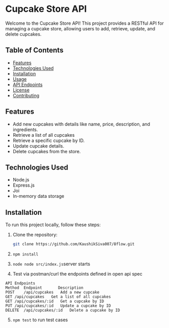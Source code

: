 # Cupcake Store API

Welcome to the Cupcake Store API! This project provides a RESTful API for managing a cupcake store, allowing users to add, retrieve, update, and delete cupcakes.

## Table of Contents

- [Features](#features)
- [Technologies Used](#technologies-used)
- [Installation](#installation)
- [Usage](#usage)
- [API Endpoints](#api-endpoints)
- [License](#license)
- [Contributing](#contributing)

## Features

- Add new cupcakes with details like name, price, description, and ingredients.
- Retrieve a list of all cupcakes
- Retrieve a specific cupcake by ID.
- Update cupcake details.
- Delete cupcakes from the store.

## Technologies Used

- Node.js
- Express.js
- Joi
- In-memory data storage

## Installation

To run this project locally, follow these steps:

1. Clone the repository:

   ```bash
   git clone https://github.com/KaushikSiva007/8flow.git

2. ```npm install```
3. ```node node src/index.js```server starts
4. Test via postman/curl the endpoints defined in open api spec
```
API Endpoints
Method	Endpoint	   Description
POST	/api/cupcakes	Add a new cupcake
GET	/api/cupcakes	Get a list of all cupcakes
GET	/api/cupcakes/:id	Get a cupcake by ID
PUT	/api/cupcakes/:id	Update a cupcake by ID
DELETE	/api/cupcakes/:id	Delete a cupcake by ID
```

5. ```npm test``` to run test cases

